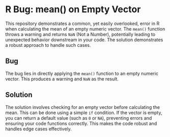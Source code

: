 # R Bug: mean() on Empty Vector

This repository demonstrates a common, yet easily overlooked, error in R when calculating the mean of an empty numeric vector. The `mean()` function throws a warning and returns `NaN` (Not a Number), potentially leading to unexpected behavior downstream in your code. The solution demonstrates a robust approach to handle such cases.

## Bug
The bug lies in directly applying the `mean()` function to an empty numeric vector.  This produces a warning and `NaN` as the result.

## Solution
The solution involves checking for an empty vector before calculating the mean. This can be done using a simple `if` condition.  If the vector is empty, you can return a default value (such as `0` or `NA`), preventing errors and ensuring your code functions correctly.  This makes the code robust and handles edge cases effectively.